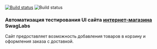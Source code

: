 [![Build status](https://ci.appveyor.com/api/projects/status/14epnv37n7l5txw0?svg=true)](https://ci.appveyor.com/project/granegoro/saucedemo)
![Build status](https://github.com/granegoro/SauceDemo/actions/workflows/gradle.yml/badge.svg)

### Автоматизация тестирования UI сайта [интернет-магазина](https://www.saucedemo.com/) SwagLabs

Сайт предоставляет возможность добавления товаров в корзину и оформления заказа с доставкой.
